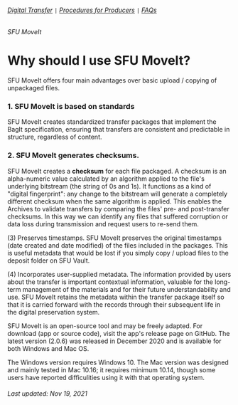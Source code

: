 ###### [Digital Transfer](../README.md) `|` [Procedures for Producers](procedures.md) `|` [FAQs](faqs.md)
###### SFU MoveIt

# Why should I use SFU  MoveIt?
SFU MoveIt offers four main advantages over basic upload / copying of unpackaged files.

### 1. SFU MoveIt is based on standards
SFU MoveIt creates standardized transfer packages that implement the BagIt specification, ensuring that transfers are consistent and predictable in structure, regardless of content.

### 2. SFU MoveIt generates checksums.
SFU MoveIt creates a **checksum** for each file packaged. A checksum is an alpha-numeric value calculated by an algorithm applied to the file's underlying bitstream (the string of 0s and 1s). It functions as a kind of "digital fingerprint": any change to the bitstream will generate a completely different checksum when the same algorithm is applied. This enables the Archives to validate transfers by comparing the files' pre- and post-transfer checksums. In this way we can identify any files that suffered corruption or data loss during transmission and request users to re-send them.

(3) Preserves timestamps. SFU MoveIt preserves the original timestamps (date created and date modified) of the files included in the packages. This is useful metadata that would be lost if you simply copy / upload files to the deposit folder on SFU Vault.

(4) Incorporates user-supplied metadata. The information provided by users about the transfer is important contextual information, valuable for the long-term management of the materials and for their future understandability and use. SFU MoveIt retains the metadata within the transfer package itself so that it is carried forward with the records through their subsequent life in the digital preservation system.

SFU MoveIt is an open-source tool and may be freely adapted. For download (app or source code), visit the app's release page on GitHub. The latest version (2.0.6) was released in December 2020 and is available for both Windows and Mac OS.

The Windows version requires Windows 10.
The Mac version was designed and mainly tested in Mac 10.16; it requires minimum 10.14, though some users have reported difficulities using it with that operating system.

###### Last updated: Nov 19, 2021
